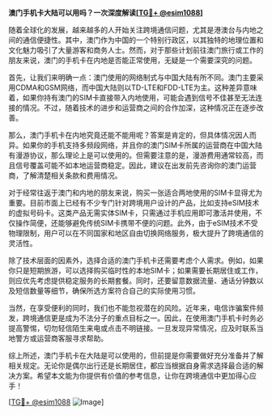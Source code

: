 **澳门手机卡大陆可以用吗？一次深度解读[[TG💪+ @esim1088](https://t.me/s/esim1088)]**

随着全球化的发展，越来越多的人开始关注跨境通信问题，尤其是港澳台与内地之间的通信便捷性。其中，澳门作为中国的一个特别行政区，以其独特的地理位置和文化魅力吸引了大量游客和商务人士。然而，对于那些计划前往澳门旅行或工作的朋友来说，澳门的手机卡在内地是否能正常使用，无疑是一个需要深究的问题。

首先，让我们来明确一点：澳门使用的网络制式与中国大陆有所不同。澳门主要采用CDMA和GSM网络，而中国大陆则以TD-LTE和FDD-LTE为主。这种差异意味着，如果你持有澳门的SIM卡直接带入内地使用，可能会遇到信号不佳甚至无法连接的情况。不过，随着技术的进步和运营商之间的合作加深，这种情况正在逐步改善。

那么，澳门手机卡在内地究竟还能不能用呢？答案是肯定的，但具体情况因人而异。如果你的手机支持多频段网络，并且你的澳门SIM卡所属的运营商在中国大陆有漫游协议，那么理论上是可以使用的。但需要注意的是，漫游费用通常较高，而且信号覆盖可能不如本地运营商稳定。因此，建议在出发前先咨询你的澳门运营商，了解清楚相关条款和费用情况。

对于经常往返于澳门和内地的朋友来说，购买一张适合两地使用的SIM卡显得尤为重要。目前市面上已经有不少专门针对跨境用户设计的产品，比如支持eSIM技术的虚拟号码卡。这类产品无需实体SIM卡，只需通过手机应用即可激活并使用，不仅操作简便，还能够避免传统SIM卡携带不便的问题。此外，由于eSIM技术不受物理限制，用户可以在不同国家和地区自由切换网络服务，极大提升了跨境通信的灵活性。

除了技术层面的因素外，选择合适的澳门手机卡还需要考虑个人需求。例如，如果你只是短期旅游，可以选择购买临时性的本地SIM卡；如果需要长期居住或工作，则应优先考虑提供稳定服务的长期套餐。同时，还要留意数据流量、通话分钟数以及短信数量等细节，确保所选方案符合自己的实际使用习惯。

当然，在享受便利的同时，我们也不能忽视潜在的风险。近年来，电信诈骗案件频发，跨境通信更是成为不法分子的重点目标之一。因此，在使用澳门手机卡时务必提高警惕，切勿轻信陌生来电或点击不明链接。一旦发现异常情况，应及时联系当地警方或运营商客服寻求帮助。

综上所述，澳门手机卡在大陆是可以使用的，但前提是你需要做好充分准备并了解相关规定。无论你是偶尔出行还是长期居住，都应当根据自身需求选择最合适的解决方案。希望本文能为你提供有价值的参考信息，让你在跨境通信中更加得心应手！

[[TG💪+ @esim1088](https://t.me/s/esim1088) ![Image](https://i.postimg.cc/4NQfJmqS/Snipaste-2025-05-13-00-14-12.png)]